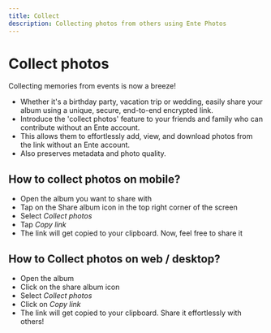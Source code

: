 ```yaml
---
title: Collect
description: Collecting photos from others using Ente Photos
---
```


# Collect photos

Collecting memories from events is now a breeze!

-   Whether it's a birthday party, vacation trip or wedding, easily share your
    album using a unique, secure, end-to-end encrypted link.
-   Introduce the 'collect photos' feature to your friends and family who can
    contribute without an Ente account.
-   This allows them to effortlessly add, view, and download photos from the
    link without an Ente account.
-   Also preserves metadata and photo quality.

## How to collect photos on mobile?

-   Open the album you want to share with
-   Tap on the Share album icon in the top right corner of the screen
-   Select _Collect photos_
-   Tap _Copy link_
-   The link will get copied to your clipboard. Now, feel free to share it

## How to Collect photos on web / desktop?

-   Open the album
-   Click on the share album icon
-   Select _Collect photos_
-   Click on _Copy link_
-   The link will get copied to your clipboard. Share it effortlessly with
    others!
